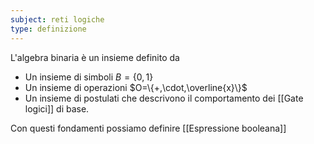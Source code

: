 ```yaml
---
subject: reti logiche
type: definizione
---
```

L'algebra binaria è un insieme definito da
* Un insieme di simboli $B=\{0,1\}$
* Un insieme di operazioni $O=\{+,\cdot,\overline{x}\}$
* Un insieme di postulati che descrivono il comportamento dei [[Gate logici]] di base.

Con questi fondamenti possiamo definire [[Espressione booleana]]